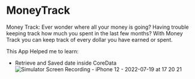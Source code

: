# MoneyTrack
Money Track: Ever wonder where all your money is going? Having trouble keeping track how much you spent in the last few months? With Money Track you can keep track of every dollar you have earned or spent.

This App Helped me to learn:
+ Retrieve and Saved date inside CoreData
![Simulator Screen Recording - iPhone 12 - 2022-07-19 at 17 20 21](https://user-images.githubusercontent.com/40813000/179858776-dc5fc1c2-793d-4f27-9f10-0b27163fafcc.gif)
